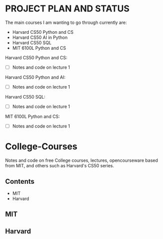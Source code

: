 <!-- Free College course notes and code  -->

# PROJECT PLAN AND STATUS

The main courses I am wanting to go through currently are:
- Harvard CS50 Python and CS
- Harvard CS50 AI in Python
- Harvard CS50 SQL
- MIT 6100L Python and CS

Harvard CS50 Python and CS:
- [ ] Notes and code on lecture 1

Harvard CS50 Python and AI:
- [ ] Notes and code on lecture 1

Harvard CS50 SQL:
- [ ] Notes and code on lecture 1

MIT 6100L Python and CS:
- [ ] Notes and code on lecture 1

# College-Courses

Notes and code on free College courses, lectures, opencourseware based from MIT, and others such as Harvard's CS50 series.

## Contents

- MIT
- Harvard

## MIT



## Harvard



